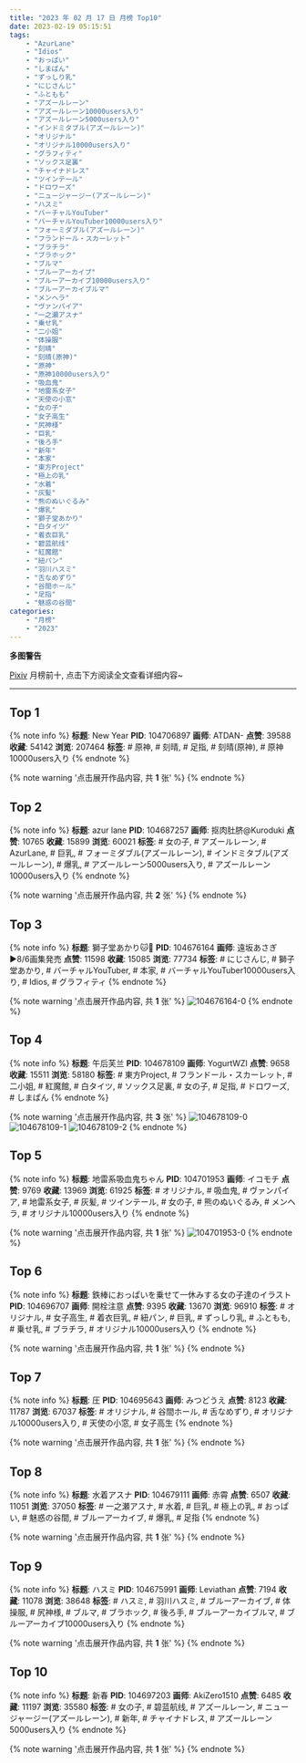 ```yaml
---
title: "2023 年 02 月 17 日 月榜 Top10"
date: 2023-02-19 05:15:51
tags:
    - "AzurLane"
    - "Idios"
    - "おっぱい"
    - "しまぱん"
    - "ずっしり乳"
    - "にじさんじ"
    - "ふともも"
    - "アズールレーン"
    - "アズールレーン10000users入り"
    - "アズールレーン5000users入り"
    - "インドミタブル(アズールレーン)"
    - "オリジナル"
    - "オリジナル10000users入り"
    - "グラフィティ"
    - "ソックス足裏"
    - "チャイナドレス"
    - "ツインテール"
    - "ドロワーズ"
    - "ニュージャージー(アズールレーン)"
    - "ハスミ"
    - "バーチャルYouTuber"
    - "バーチャルYouTuber10000users入り"
    - "フォーミダブル(アズールレーン)"
    - "フランドール・スカーレット"
    - "ブラチラ"
    - "ブラホック"
    - "ブルマ"
    - "ブルーアーカイブ"
    - "ブルーアーカイブ10000users入り"
    - "ブルーアーカイブルマ"
    - "メンヘラ"
    - "ヴァンパイア"
    - "一之瀬アスナ"
    - "乗せ乳"
    - "二小姐"
    - "体操服"
    - "刻晴"
    - "刻晴(原神)"
    - "原神"
    - "原神10000users入り"
    - "吸血鬼"
    - "地雷系女子"
    - "天使の小窓"
    - "女の子"
    - "女子高生"
    - "尻神様"
    - "巨乳"
    - "後ろ手"
    - "新年"
    - "本家"
    - "東方Project"
    - "極上の乳"
    - "水着"
    - "灰髪"
    - "熊のぬいぐるみ"
    - "爆乳"
    - "獅子堂あかり"
    - "白タイツ"
    - "着衣巨乳"
    - "碧蓝航线"
    - "紅魔館"
    - "紐パン"
    - "羽川ハスミ"
    - "舌なめずり"
    - "谷間ホール"
    - "足指"
    - "魅惑の谷間"
categories:
    - "月榜"
    - "2023"
---
```


<i class="fa fa-triangle-exclamation"></i>**多图警告**<i class="fa fa-triangle-exclamation"></i>

[Pixiv](https://www.pixiv.net/) 月榜前十, 点击下方阅读全文查看详细内容~

<!-- more -->

---

## Top 1

{% note info %}
**标题**: New Year
**PID**: 104706897 **画师**: ATDAN-
**点赞**: 39588 **收藏**: 54142 **浏览**: 207464
**标签**: # 原神, # 刻晴, # 足指, # 刻晴(原神), # 原神10000users入り
{% endnote %}

{% note warning '点击展开作品内容, 共 **1** 张' %}
{% endnote %}

## Top 2

{% note info %}
**标题**: azur lane
**PID**: 104687257 **画师**: 抠肉肚脐@Kuroduki
**点赞**: 10765 **收藏**: 15899 **浏览**: 60021
**标签**: # 女の子, # アズールレーン, # AzurLane, # 巨乳, # フォーミダブル(アズールレーン), # インドミタブル(アズールレーン), # 爆乳, # アズールレーン5000users入り, # アズールレーン10000users入り
{% endnote %}

{% note warning '点击展开作品内容, 共 **2** 张' %}
{% endnote %}

## Top 3

{% note info %}
**标题**: 獅子堂あかり🐱💫
**PID**: 104676164 **画师**: 遠坂あさぎ▶8/6画集発売
**点赞**: 11598 **收藏**: 15085 **浏览**: 77734
**标签**: # にじさんじ, # 獅子堂あかり, # バーチャルYouTuber, # 本家, # バーチャルYouTuber10000users入り, # Idios, # グラフィティ
{% endnote %}

{% note warning '点击展开作品内容, 共 **1** 张' %}
![104676164-0](https://i.pixiv.re/img-original/img/2023/01/21/00/00/49/104676164_p0.jpg)
{% endnote %}

## Top 4

{% note info %}
**标题**: 午后芙兰
**PID**: 104678109 **画师**: YogurtWZI
**点赞**: 9658 **收藏**: 15511 **浏览**: 58180
**标签**: # 東方Project, # フランドール・スカーレット, # 二小姐, # 紅魔館, # 白タイツ, # ソックス足裏, # 女の子, # 足指, # ドロワーズ, # しまぱん
{% endnote %}

{% note warning '点击展开作品内容, 共 **3** 张' %}
![104678109-0](https://i.pixiv.re/img-original/img/2023/01/21/01/01/43/104678109_p0.jpg)
![104678109-1](https://i.pixiv.re/img-original/img/2023/01/21/01/01/43/104678109_p1.jpg)
![104678109-2](https://i.pixiv.re/img-original/img/2023/01/21/01/01/43/104678109_p2.jpg)
{% endnote %}

## Top 5

{% note info %}
**标题**: 地雷系吸血鬼ちゃん
**PID**: 104701953 **画师**: イコモチ
**点赞**: 9769 **收藏**: 13969 **浏览**: 61925
**标签**: # オリジナル, # 吸血鬼, # ヴァンパイア, # 地雷系女子, # 灰髪, # ツインテール, # 女の子, # 熊のぬいぐるみ, # メンヘラ, # オリジナル10000users入り
{% endnote %}

{% note warning '点击展开作品内容, 共 **1** 张' %}
![104701953-0](https://i.pixiv.re/img-original/img/2023/01/21/22/39/11/104701953_p0.png)
{% endnote %}

## Top 6

{% note info %}
**标题**: 鉄棒におっぱいを乗せて一休みする女の子達のイラスト
**PID**: 104696707 **画师**: 開栓注意
**点赞**: 9395 **收藏**: 13670 **浏览**: 96910
**标签**: # オリジナル, # 女子高生, # 着衣巨乳, # 紐パン, # 巨乳, # ずっしり乳, # ふともも, # 乗せ乳, # ブラチラ, # オリジナル10000users入り
{% endnote %}

{% note warning '点击展开作品内容, 共 **1** 张' %}
{% endnote %}

## Top 7

{% note info %}
**标题**: 圧
**PID**: 104695643 **画师**: みつどうえ
**点赞**: 8123 **收藏**: 11787 **浏览**: 67037
**标签**: # オリジナル, # 谷間ホール, # 舌なめずり, # オリジナル10000users入り, # 天使の小窓, # 女子高生
{% endnote %}

{% note warning '点击展开作品内容, 共 **1** 张' %}
{% endnote %}

## Top 8

{% note info %}
**标题**: 水着アスナ
**PID**: 104679111 **画师**: 赤霄
**点赞**: 6507 **收藏**: 11051 **浏览**: 37050
**标签**: # 一之瀬アスナ, # 水着, # 巨乳, # 極上の乳, # おっぱい, # 魅惑の谷間, # ブルーアーカイブ, # 爆乳, # 足指
{% endnote %}

{% note warning '点击展开作品内容, 共 **1** 张' %}
{% endnote %}

## Top 9

{% note info %}
**标题**: ハスミ
**PID**: 104675991 **画师**: Leviathan
**点赞**: 7194 **收藏**: 11078 **浏览**: 38648
**标签**: # ハスミ, # 羽川ハスミ, # ブルーアーカイブ, # 体操服, # 尻神様, # ブルマ, # ブラホック, # 後ろ手, # ブルーアーカイブルマ, # ブルーアーカイブ10000users入り
{% endnote %}

{% note warning '点击展开作品内容, 共 **1** 张' %}
{% endnote %}

## Top 10

{% note info %}
**标题**: 新春
**PID**: 104697203 **画师**: AkiZero1510
**点赞**: 6485 **收藏**: 11197 **浏览**: 35580
**标签**: # 女の子, # 碧蓝航线, # アズールレーン, # ニュージャージー(アズールレーン), # 新年, # チャイナドレス, # アズールレーン5000users入り
{% endnote %}

{% note warning '点击展开作品内容, 共 **1** 张' %}
{% endnote %}
